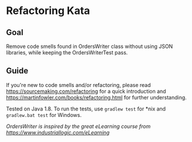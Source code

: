 # Refactoring Kata

## Goal
Remove code smells found in OrdersWriter class without using JSON libraries, while keeping the OrdersWriterTest pass.

## Guide
If you're new to code smells and/or refactoring, please read https://sourcemaking.com/refactoring for a quick introduction and https://martinfowler.com/books/refactoring.html for further understanding.

Tested on Java 1.8. To run the tests, use `gradlew test` for *nix and `gradlew.bat test` for Windows.

*OrdersWriter is inspired by the great eLearning course from https://www.industriallogic.com/eLearning*
